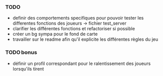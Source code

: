 ### TODO

- definir des comportements specifiques pour pouvoir tester les differentes fonctions des joueurs -> fichier test_server
- clarifier les différentes fonctions et refactoriser si possible
- créer un bg sympa pour le fond de carte
- travailler sur le readme afin qu'il explicite les différentes règles du jeu

### TODO bonus

- définir un profil correspondant pour le ralentissement des joueurs lorsqu'ils tirent
